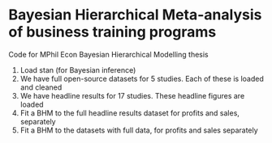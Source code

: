 # Bayesian Hierarchical Meta-analysis of business training programs
Code for MPhil Econ Bayesian Hierarchical Modelling thesis

1. Load stan (for Bayesian inference)
2. We have full open-source datasets for 5 studies. Each of these is loaded and cleaned
3. We have headline results for 17 studies. These headline figures are loaded
4. Fit a BHM to the full headline results dataset for profits and sales, separately
5. Fit a BHM to the datasets with full data, for profits and sales separately
